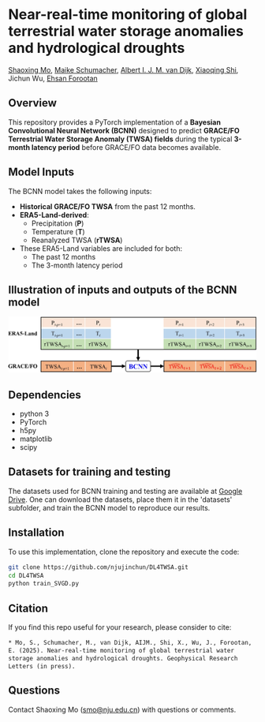 # Near-real-time monitoring of global terrestrial water storage anomalies and hydrological droughts
[Shaoxing Mo](https://scholar.google.com/citations?user=b5m_q4sAAAAJ&hl=en&oi=ao), [Maike Schumacher](https://scholar.google.com/citations?user=PAv94SQAAAAJ&hl=en&oi=ao), [Albert I. J. M. van Dijk](https://scholar.google.com/citations?user=36jPdqkAAAAJ&hl=en&oi=ao), [Xiaoqing Shi](https://scholar.google.com/citations?user=MLKqgKoAAAAJ&hl=en&oi=sra), Jichun Wu, [Ehsan Forootan](https://scholar.google.com/citations?user=Yaor7_UAAAAJ&hl=en)

## Overview
This repository provides a PyTorch implementation of a **Bayesian Convolutional Neural Network (BCNN)** designed to predict **GRACE/FO Terrestrial Water Storage Anomaly (TWSA) fields** during the typical **3-month latency period** before GRACE/FO data becomes available.

## Model Inputs
The BCNN model takes the following inputs:  
- **Historical GRACE/FO TWSA** from the past 12 months.  
- **ERA5-Land-derived**:
  - Precipitation (**P**)  
  - Temperature (**T**)  
  - Reanalyzed TWSA (**rTWSA**)  
- These ERA5-Land variables are included for both:  
  - The past 12 months  
  - The 3-month latency period  
## Illustration of inputs and outputs of the BCNN model
![](https://github.com/njujinchun/DL4TWSA/blob/main/imgs/BCNN_inputs_outputs.jpg)

## Dependencies
* python 3
* PyTorch
* h5py
* matplotlib
* scipy

## Datasets for training and testing
The datasets used for BCNN training and testing are available at [Google Drive](https://drive.google.com/drive/folders/152Bqgf9-Q8R2mGP-h75gGhsE2FKg7OcA?usp=sharing). One can download the datasets, place them it in the 'datasets' subfolder, and train the BCNN model to reproduce our results.

## Installation
To use this implementation, clone the repository and execute the code:

```bash
git clone https://github.com/njujinchun/DL4TWSA.git
cd DL4TWSA
python train_SVGD.py
```

## Citation
If you find this repo useful for your research, please consider to cite:

```
* Mo, S., Schumacher, M., van Dijk, AIJM., Shi, X., Wu, J., Forootan, E. (2025). Near-real-time monitoring of global terrestrial water storage anomalies and hydrological droughts. Geophysical Research Letters (in press).
```

## Questions
Contact Shaoxing Mo (smo@nju.edu.cn) with questions or comments.
